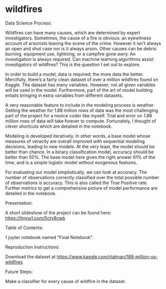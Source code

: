 # wildfires 

Data Science Process:

Wildfires can have many causes, which are determined by expert investigators. Sometimes, the cause of a fire is obvious: an eyewitness account of arsonists leaving the scene of the crime. However it isn't always an open and shut case nor is it always arson. Other causes can be debris burning, equipment use, lightning, or a campfire gone awry. An investigation is always required. Can machine learning algorithms assist investigators of wildfires? This is the question I set out to explore.

In order to build a model, data is required; the more data the better. Mercifully, there’s a fairly clean dataset of over a million wildfires found on Kaggle. The dataset has many variables. However, not all given variables will be used in the model. Furthermore, part of the art of model building entails bringing in extra variables from different datasets.

A very reasonable feature to include in the modeling process is weather. Getting the weather for 1.88 million rows of data was the most challenging part of the project for a novice coder like myself. Trial and error on 1.88 million rows of data will take forever to compute. Fortunately, I thought of clever shortcuts which are detailed in the notebook.

Modeling is developed iteratively. In other words, a base model whose measures of veracity are overall improved with sequential modeling decisions, leading to new models. At the very least, the model should be better than chance. In a binary classification model, accuracy should be better than 50%. The base model here gives the right answer 61% of the time, and is a simple logistic model without exogenous features.

For evaluating our model simplistically, we can look at accuracy. The number of observations correctly classified over the total possible number of observations is accuracy. This is also called the True Positive rate. Further metrics to get a comprehensive picture of model performance are detailed in the notebook.

Presentation:

A short slideshow of the project can be found here: https://tinyurl.com/5cty8cwb

Table of Contents:

1 juyter notebook named "Final Notebook".

Reproduction Instructions:

Download the dataset at https://www.kaggle.com/rtatman/188-million-us-wildfires

Future Steps:

Make a classifier for every cause of wildfire in the dataset. 
